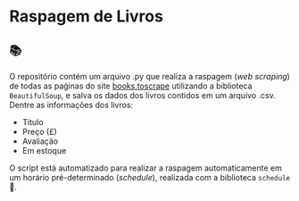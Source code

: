 # Raspagem de Livros
:books:
---

O repositório contém um arquivo .py que realiza a raspagem (*web scraping*) de todas as paǵinas do site [books.toscrape](http://books.toscrape.com/) utilizando a biblioteca `BeautifulSoup`, e salva os dados dos livros contidos em um arquivo .csv. Dentre as informações dos livros:

- Título
- Preço (£)
- Avaliação
- Em estoque

O script está automatizado para realizar a raspagem automaticamente em um horário pré-determinado (*schedule*), realizada com a biblioteca `schedule` :calendar:.
